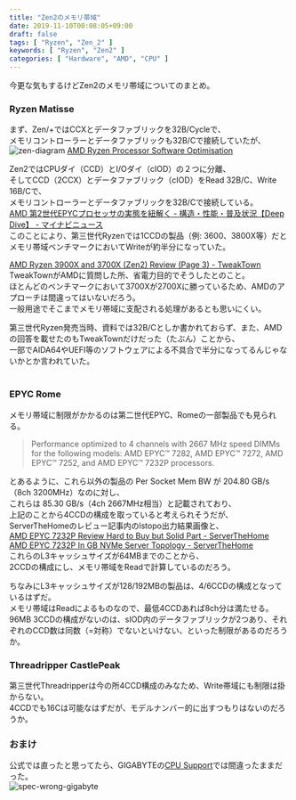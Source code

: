 ```yaml
---
title: "Zen2のメモリ帯域"
date: 2019-11-10T00:08:05+09:00
draft: false
tags: [ "Ryzen", "Zen_2" ]
keywords: [ "Ryzen", "Zen2" ]
categories: [ "Hardware", "AMD", "CPU" ]
---
```


今更な気もするけどZen2のメモリ帯域についてのまとめ。  

### Ryzen Matisse
まず、Zen/+ではCCXとデータファブリックを32B/Cycleで、  
メモリコントローラーとデータファブリックも32B/Cで接続していたが、  
![zen-diagram](/image/2019/11/10/pinnacle-diagram.webp)
[AMD Ryzen Processor Software Optimisation](https://gpuopen.com/gdc-presentations/2019/gdc-2019-s2-amd-ryzen-processor-software-optimization.pdf)  

Zen2ではCPUダイ（CCD）とI/Oダイ（cIOD）の２つに分離、  
そしてCCD（2CCX）とデータファブリック（cIOD）をRead 32B/C、Write 16B/Cで、  
メモリコントローラーとデータファブリックを32B/Cで接続している。  
[AMD 第2世代EPYCプロセッサの実態を紐解く - 構造・性能・普及状況【Deep Dive】 - マイナビニュース](https://news.mynavi.jp/photo/article/20190819-879251/images/photo03l.jpg)  
このことにより、第三世代Ryzenでは1CCDの製品（例: 3600、3800X等）だとメモリ帯域ベンチマークにおいてWriteが約半分になっていた。  

[AMD Ryzen 3900X and 3700X (Zen2) Review (Page 3) - TweakTown](https://www.tweaktown.com/reviews/9051/amd-ryzen-3900x-3700x-zen2-review/index3.html)  
TweakTownがAMDに質問した所、省電力目的でそうしたとのこと。  
ほとんどのベンチマークにおいて3700Xが2700Xに勝っているため、AMDのアプローチは間違ってはいないだろう。  
一般用途でそこまでメモリ帯域に支配される処理があるとも思いにくい。  

第三世代Ryzen発売当時、資料では32B/Cとしか書かれておらず、また、AMDの回答を載せたのもTweakTownだけだった（たぶん）ことから、  
一部でAIDA64やUEFI等のソフトウェアによる不具合で半分になってるんじゃないかとか言われていた。  
<br>

### EPYC Rome
メモリ帯域に制限がかかるのは第二世代EPYC、Romeの一部製品でも見られる。  

> Performance optimized to 4 channels with 2667 MHz speed DIMMs for the following models: AMD EPYC™ 7282, AMD EPYC™ 7272, AMD EPYC™ 7252, and AMD EPYC™ 7232P processors.

とあるように、これら以外の製品の Per Socket Mem BW が 204.80 GB/s（8ch 3200MHz）なのに対し、  
これらは 85.30 GB/s（4ch 2667MHz相当）と記載されており、  
上記のことから4CCDの構成を取っていると考えられそうだが、  
ServerTheHomeのレビュー記事内のlstopo出力結果画像と、  
[AMD EPYC 7232P Review Hard to Buy but Solid Part - ServerTheHome](https://www.servethehome.com/amd-epyc-7232p-review-hard-to-buy-but-solid-part/)  
[AMD EPYC 7232P In GB NVMe Server Topology - ServerTheHome](https://www.servethehome.com/amd-epyc-7232p-review-hard-to-buy-but-solid-part/amd-epyc-7232p-in-gb-nvme-server-topology/)  
これらのL3キャッシュサイズが64MBまでのことから、  
2CCDの構成にし、メモリ帯域をReadで計算しているのだろう。  

ちなみにL3キャッシュサイズが128/192MBの製品は、4/6CCDの構成となっているはずだ。  
メモリ帯域はReadによるものなので、最低4CCDあれば8ch分は満たせる。  
96MB 3CCDの構成がないのは、sIOD内のデータファブリックが2つあり、それぞれのCCD数は同数（=対称）でないといけない、といった制限があるのだろうか。  

### Threadripper CastlePeak
第三世代Threadripperは今の所4CCD構成のみなため、Write帯域にも制限は掛からない。  
4CCDでも16Cは可能なはずだが、モデルナンバー的に出すつもりはないのだろうか。  

### おまけ
公式では直ったと思ってたら、GIGABYTEの[CPU Support](https://www.gigabyte.com/Motherboard/TRX40-AORUS-MASTER-rev-10/support#support-cpu)では間違ったままだった。  
![spec-wrong-gigabyte](/image/2019/11/11/spec-wrong-gigabyte.webp)  
